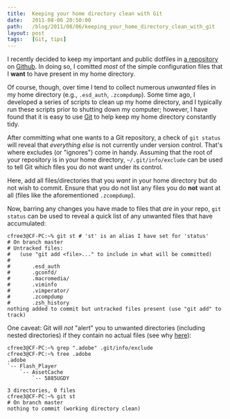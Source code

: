 ```yaml
---
title:  Keeping your home directory clean with Git
date:   2011-08-06 20:50:00
path:   /blog/2011/08/06/keeping_your_home_directory_clean_with_git
layout: post
tags:   [Git, tips]
---
```

I recently decided to keep my important and public dotfiles in
[a repository](http://curtisfree.com/config) on [Github](https://github.com/). In doing so,
I comitted _most_ of the simple configuration files that I **want** to have present in my home
directory.

Of course, though, over time I tend to collect numerous _unwanted_ files in my home directory
(e.g., `.esd_auth`, `.zcompdump`). Some time ago, I developed a series of scripts to clean up my
home directory, and I typically run these scripts prior to shutting down my computer; however,
I have found that it is easy to use [Git](http://git-scm.com/) to help keep my home directory
constantly tidy.

After committing what one wants to a Git repository, a check of `git status` will reveal that
_everything else_ is not currently under version control. That's where excludes (or "ignores")
come in handy. Assuming that the root of your repository is in your home directory,
`~/.git/info/exclude` can be used to tell Git which files you do not want under its control.

Here, add all files/directories that you _want_ in your home directory but do not wish to commit.
Ensure that you do not list any files you do **not** want at all (files like the aforementioned
`.zcompdump`).

Now, barring any changes you have made to files that _are_ in your repo, `git status` can be used
to reveal a quick list of any unwanted files that have accumulated:

    cfree3@CF-PC:~% git st # 'st' is an alias I have set for 'status'
    # On branch master
    # Untracked files:
    #   (use "git add <file>..." to include in what will be committed)
    #
    #       .esd_auth
    #       .gconfd/
    #       .macromedia/
    #       .viminfo
    #       .vimperator/
    #       .zcompdump
    #       .zsh_history
    nothing added to commit but untracked files present (use "git add" to track)

One caveat: Git will _not_ "alert" you to unwanted directories (including nested directories) if
they contain no actual files (see why [here](https://www.google.com/search?q=git+empty+directories)):

    cfree3@CF-PC:~% grep ".adobe" .git/info/exclude
    cfree3@CF-PC:~% tree .adobe
    .adobe
    `-- Flash_Player
        `-- AssetCache
            `-- 5885UGDY
    
    3 directories, 0 files
    cfree3@CF-PC:~% git st
    # On branch master
    nothing to commit (working directory clean)
